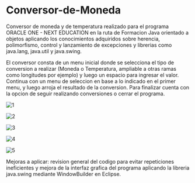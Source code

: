 # Conversor-de-Moneda
Conversor de moneda y de temperatura realizado para el programa ORACLE ONE - NEXT EDUCATION en la ruta de Formacion Java orientado a objetos aplicando los conocimientos adquiridos sobre herencia, polimorfismo, control y lanzamiento de excepciones y librerias como java.lang, java.util y java.swing.

El conversor consta de un menu inicial donde se selecciona el tipo de conversion a realizar (Moneda o Temperatura, ampliable a otras ramas como longitudes por ejemplo) y luego un espacio para ingresar el valor. Continua con un menu de seleccion en base a lo indicado en el primer menu, y luego arroja el resultado de la conversion. Para finalizar cuenta con la opcion de seguir realizando conversiones o cerrar el programa.

![1](https://user-images.githubusercontent.com/111917955/216229483-0d428256-f143-4dad-9ae3-1d78105f38cf.png)

![2](https://user-images.githubusercontent.com/111917955/216229510-53957e34-96f5-4c4c-b8ed-14560a7969d1.png)

![3](https://user-images.githubusercontent.com/111917955/216229524-23ae9752-fa23-4493-a864-7c25b67b465f.png)

![4](https://user-images.githubusercontent.com/111917955/216229540-d833fba0-571c-4ab2-b067-458132ffbf3e.png)

![5](https://user-images.githubusercontent.com/111917955/216229564-c8c17017-5c77-4c0a-ac02-49acf45bcd65.png)


Mejoras a aplicar: revision general del codigo para evitar repeticiones ineficientes y mejora de la interfaz grafica del programa aplicando la libreria java.swing mediante WindowBuilder en Eclipse.

